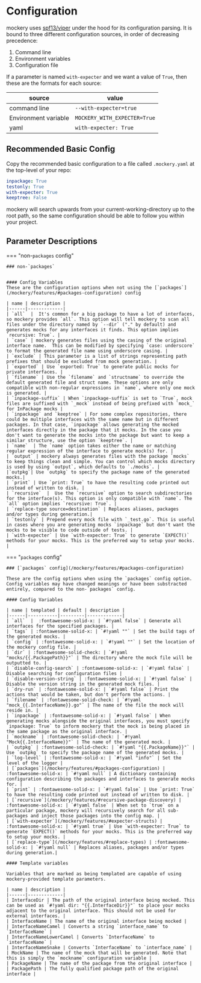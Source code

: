 Configuration
==============

mockery uses [spf13/viper](https://github.com/spf13/viper) under the hood for its configuration parsing. It is bound to three different configuration sources, in order of decreasing precedence:

1. Command line
2. Environment variables
3. Configuration file

If a parameter is named `with-expecter` and we want a value of `True`, then these are the formats for each source:

| source | value |
|--------|-------|
| command line | `--with-expecter=true` |
| Environment variable | `MOCKERY_WITH_EXPECTER=True` |
| yaml | `with-expecter: True` |

Recommended Basic Config
-------------------------

Copy the recommended basic configuration to a file called `.mockery.yaml` at the top-level of your repo:

```yaml title=".mockery.yaml"
inpackage: True
testonly: True
with-expecter: True
keeptree: False
```

mockery will search upwards from your current-working-directory up to the root path, so the same configuration should be able to follow you within your project.

Parameter Descriptions
-----------------------

=== "non-`packages` config"

    ### non-`packages`


    #### Config Variables
    These are the configuration options when not using the [`packages`](/mockery/features/#packages-configuration) config

    | name | description |
    |------|-------------|
    | `all`  |  It's common for a big package to have a lot of interfaces, so mockery provides `all`. This option will tell mockery to scan all files under the directory named by `--dir` ("." by default) and generates mocks for any interfaces it finds. This option implies `recursive: True`. |
    | `case` | mockery generates files using the casing of the original interface name.  This can be modified by specifying `case: underscore` to format the generated file name using underscore casing. |
    | `exclude` | This parameter is a list of strings representing path prefixes that should be excluded from mock generation. |
    | `exported` | Use `exported: True` to generate public mocks for private interfaces. |
    | `filename` | Use the `filename` and `structname` to override the default generated file and struct name. These options are only compatible with non-regular expressions in `name`, where only one mock is generated. |
    | `inpackage-suffix` | When `inpackage-suffix` is set to `True`, mock files are suffixed with `_mock` instead of being prefixed with `mock_` for InPackage mocks |
    | `inpackage` and `keeptree` | For some complex repositories, there could be multiple interfaces with the same name but in different packages. In that case, `inpackage` allows generating the mocked interfaces directly in the package that it mocks. In the case you don't want to generate the mocks into the package but want to keep a similar structure, use the option `keeptree`. |
    | `name`  | The `name` option takes either the name or matching regular expression of the interface to generate mock(s) for. |
    | `output` | mockery always generates files with the package `mocks` to keep things clean and simple. You can control which mocks directory is used by using `output`, which defaults to `./mocks`. |
    |`outpkg`| Use `outpkg` to specify the package name of the generated mocks.|
    | `print` | Use `print: True` to have the resulting code printed out instead of written to disk. |
    | `recursive`  |  Use the `recursive` option to search subdirectories for the interface(s). This option is only compatible with `name`. The `all` option implies `recursive: True`. |
    | `replace-type source=destination` | Replaces aliases, packages and/or types during generation.|
    | `testonly` | Prepend every mock file with `_test.go`. This is useful in cases where you are generating mocks `inpackage` but don't want the mocks to be visible to code outside of tests. |
    | `with-expecter` | Use `with-expecter: True` to generate `EXPECT()` methods for your mocks. This is the preferred way to setup your mocks. |

=== "`packages` config"

    ### [`packages` config](/mockery/features/#packages-configuration)

    These are the config options when using the `packages` config option. Config variables may have changed meanings or have been substracted entirely, compared to the non-`packages` config.

    #### Config Variables

    | name | templated | default | description |
    |------|-----------|---------|-------------|
    | `all`  |  :fontawesome-solid-x: | `#!yaml false` | Generate all interfaces for the specified packages. |
    | `tags` | :fontawesome-solid-x: | `#!yaml ""` | Set the build tags of the generated mocks. |
    | `config` | :fontawesome-solid-x: | `#!yaml ""` | Set the location of the mockery config file. |
    | `dir` | :fontawesome-solid-check: | `#!yaml "mocks/{{.PackagePath}}"` | The directory where the mock file will be outputted to. |
    | `disable-config-search` | :fontawesome-solid-x: | `#!yaml false` | Disable searching for configuration files |
    | `disable-version-string` | :fontawesome-solid-x: | `#!yaml false` | Disable the version string in the generated mock files. |
    | `dry-run` | :fontawesome-solid-x: | `#!yaml false` | Print the actions that would be taken, but don't perform the actions. |
    | `filename` | :fontawesome-solid-check: | `#!yaml "mock_{{.InterfaceName}}.go"` | The name of the file the mock will reside in. |
    | `inpackage` | :fontawesome-solid-x: | `#!yaml false` | When generating mocks alongside the original interfaces, you must specify `inpackage: True` to inform mockery that the mock is being placed in the same package as the original interface. |
    | `mockname` | :fontawesome-solid-check: | `#!yaml "Mock{{.InterfaceName}}"` | The name of the generated mock. | 
    | `outpkg` | :fontawesome-solid-check: | `#!yaml "{{.PackageName}}"` | Use `outpkg` to specify the package name of the generated mocks. |
    | `log-level` | :fontawesome-solid-x: | `#!yaml "info"` | Set the level of the logger |
    | [`packages`](/mockery/features/#packages-configuration) | :fontawesome-solid-x: | `#!yaml null` | A dictionary containing configuration describing the packages and interfaces to generate mocks for. |
    | `print` | :fontawesome-solid-x: | `#!yaml false` | Use `print: True` to have the resulting code printed out instead of written to disk. |
    | [`recursive`](/mockery/features/#recursive-package-discovery) | :fontawesome-solid-x: | `#!yaml false` | When set to `true` on a particular package, mockery will recursively search for all sub-packages and inject those packages into the config map. |
    | [`with-expecter`](/mockery/features/#expecter-structs) | :fontawesome-solid-x: | `#!yaml true` | Use `with-expecter: True` to generate `EXPECT()` methods for your mocks. This is the preferred way to setup your mocks. |
    | [`replace-type`](/mockery/features/#replace-types) | :fontawesome-solid-x: | `#!yaml null` | Replaces aliases, packages and/or types during generation.|

    #### Template variables 

    Variables that are marked as being templated are capable of using mockery-provided template parameters.

    | name | description |
    |------|-------------|
    | InterfaceDir | The path of the original interface being mocked. This can be used as `#!yaml dir: "{{.InterfaceDir}}"` to place your mocks adjacent to the original interface. This should not be used for external interfaces. |
    | InterfaceName | The name of the original interface being mocked |
    | InterfaceNameCamel | Converts a string `interface_name` to `InterfaceName` |
    | InterfaceNameLowerCamel | Converts `InterfaceName` to `interfaceName` |
    | InterfaceNameSnake | Converts `InterfaceName` to `interface_name` |
    | MockName | The name of the mock that will be generated. Note that this is simply the `mockname` configuration variable |
    | PackageName | The name of the package from the original interface |
    | PackagePath | The fully qualified package path of the original interface |
